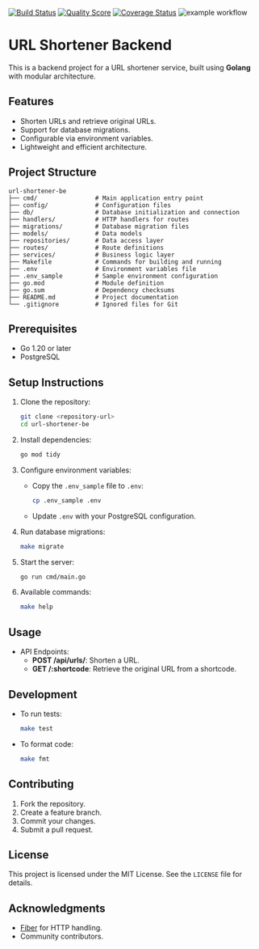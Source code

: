 [![Build Status](https://github.com/dsapoetra/url-shortener-be/workflows/test/badge.svg)](https://github.com/dsapoetra/url-shortener-be/actions)
[![Quality Score](https://img.shields.io/scrutinizer/g/dsapoetra/url-shortener-be.svg?style=flat)](https://scrutinizer-ci.com/g/dsapoetra/url-shortener-be)
[![Coverage Status](https://coveralls.io/repos/github/dsapoetra/url-shortener-be/badge.svg)](https://coveralls.io/github/dsapoetra/url-shortener-be)
![example workflow](https://github.com/dsapoetra/url-shortener-be/actions/workflows/main.yml/badge.svg)

# URL Shortener Backend

This is a backend project for a URL shortener service, built using **Golang** with modular architecture.

## Features
- Shorten URLs and retrieve original URLs.
- Support for database migrations.
- Configurable via environment variables.
- Lightweight and efficient architecture.

## Project Structure
```
url-shortener-be
├── cmd/                # Main application entry point
├── config/             # Configuration files
├── db/                 # Database initialization and connection
├── handlers/           # HTTP handlers for routes
├── migrations/         # Database migration files
├── models/             # Data models
├── repositories/       # Data access layer
├── routes/             # Route definitions
├── services/           # Business logic layer
├── Makefile            # Commands for building and running
├── .env                # Environment variables file
├── .env_sample         # Sample environment configuration
├── go.mod              # Module definition
├── go.sum              # Dependency checksums
├── README.md           # Project documentation
└── .gitignore          # Ignored files for Git
```

## Prerequisites
- Go 1.20 or later
- PostgreSQL

## Setup Instructions
1. Clone the repository:
   ```bash
   git clone <repository-url>
   cd url-shortener-be
   ```

2. Install dependencies:
   ```bash
   go mod tidy
   ```

3. Configure environment variables:
   - Copy the `.env_sample` file to `.env`:
     ```bash
     cp .env_sample .env
     ```
   - Update `.env` with your PostgreSQL configuration.

4. Run database migrations:
   ```bash
   make migrate
   ```

5. Start the server:
   ```bash
   go run cmd/main.go
   ```

6. Available commands:
   ```bash
   make help
   ```


## Usage
- API Endpoints:
  - **POST /api/urls/**: Shorten a URL.
  - **GET /:shortcode**: Retrieve the original URL from a shortcode.

## Development
- To run tests:
  ```bash
  make test
  ```
- To format code:
  ```bash
  make fmt
  ```

## Contributing
1. Fork the repository.
2. Create a feature branch.
3. Commit your changes.
4. Submit a pull request.

## License
This project is licensed under the MIT License. See the `LICENSE` file for details.

## Acknowledgments
- [Fiber](https://gofiber.io/) for HTTP handling.
- Community contributors.
